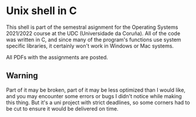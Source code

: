 # Unix shell in C
This shell is part of the semestral asignment for the Operating Systems 2021/2022 course at the UDC (Universidade da Coruña). All of the code was written in C, and since many of the program's functions use system specific libraries, it certainly won't work in Windows or Mac systems.

All PDFs with the assignments are posted.

## Warning
Part of it may be broken, part of it may be less optimized than I would like, and you may encounter some errors or bugs I didn't notice while making this thing. But it's a uni project with strict deadlines, so some corners had to be cut to ensure it would be delivered on time.
